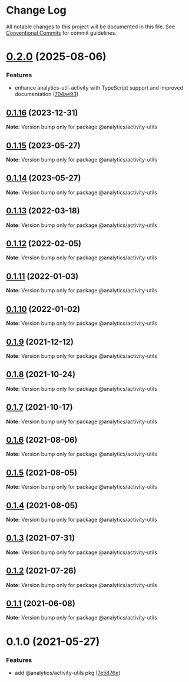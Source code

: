 # Change Log

All notable changes to this project will be documented in this file.
See [Conventional Commits](https://conventionalcommits.org) for commit guidelines.

# [0.2.0](https://github.com/DavidWells/analytics/compare/@analytics/activity-utils@0.1.16...@analytics/activity-utils@0.2.0) (2025-08-06)


### Features

* enhance analytics-util-activity with TypeScript support and improved documentation ([704ae93](https://github.com/DavidWells/analytics/commit/704ae937fcf0c203b01338f5118f3616acf3352f))





## [0.1.16](https://github.com/DavidWells/analytics/tree/master/packages/analytics-util-activity/compare/@analytics/activity-utils@0.1.15...@analytics/activity-utils@0.1.16) (2023-12-31)

**Note:** Version bump only for package @analytics/activity-utils





## [0.1.15](https://github.com/DavidWells/analytics/tree/master/packages/analytics-util-activity/compare/@analytics/activity-utils@0.1.14...@analytics/activity-utils@0.1.15) (2023-05-27)

**Note:** Version bump only for package @analytics/activity-utils





## [0.1.14](https://github.com/DavidWells/analytics/tree/master/packages/analytics-util-activity/compare/@analytics/activity-utils@0.1.13...@analytics/activity-utils@0.1.14) (2023-05-27)

**Note:** Version bump only for package @analytics/activity-utils





## [0.1.13](https://github.com/DavidWells/analytics/tree/master/packages/analytics-util-activity/compare/@analytics/activity-utils@0.1.12...@analytics/activity-utils@0.1.13) (2022-03-18)

**Note:** Version bump only for package @analytics/activity-utils





## [0.1.12](https://github.com/DavidWells/analytics/tree/master/packages/analytics-util-activity/compare/@analytics/activity-utils@0.1.11...@analytics/activity-utils@0.1.12) (2022-02-05)

**Note:** Version bump only for package @analytics/activity-utils





## [0.1.11](https://github.com/DavidWells/analytics/tree/master/packages/analytics-util-activity/compare/@analytics/activity-utils@0.1.10...@analytics/activity-utils@0.1.11) (2022-01-03)

**Note:** Version bump only for package @analytics/activity-utils





## [0.1.10](https://github.com/DavidWells/analytics/tree/master/packages/analytics-util-activity/compare/@analytics/activity-utils@0.1.9...@analytics/activity-utils@0.1.10) (2022-01-02)

**Note:** Version bump only for package @analytics/activity-utils





## [0.1.9](https://github.com/DavidWells/analytics/tree/master/packages/analytics-util-activity/compare/@analytics/activity-utils@0.1.8...@analytics/activity-utils@0.1.9) (2021-12-12)

**Note:** Version bump only for package @analytics/activity-utils





## [0.1.8](https://github.com/DavidWells/analytics/tree/master/packages/analytics-util-activity/compare/@analytics/activity-utils@0.1.7...@analytics/activity-utils@0.1.8) (2021-10-24)

**Note:** Version bump only for package @analytics/activity-utils





## [0.1.7](https://github.com/DavidWells/analytics/tree/master/packages/analytics-util-activity/compare/@analytics/activity-utils@0.1.6...@analytics/activity-utils@0.1.7) (2021-10-17)

**Note:** Version bump only for package @analytics/activity-utils





## [0.1.6](https://github.com/DavidWells/analytics/tree/master/packages/analytics-util-activity/compare/@analytics/activity-utils@0.1.5...@analytics/activity-utils@0.1.6) (2021-08-06)

**Note:** Version bump only for package @analytics/activity-utils





## [0.1.5](https://github.com/DavidWells/analytics/tree/master/packages/analytics-util-activity/compare/@analytics/activity-utils@0.1.4...@analytics/activity-utils@0.1.5) (2021-08-05)

**Note:** Version bump only for package @analytics/activity-utils





## [0.1.4](https://github.com/DavidWells/analytics/tree/master/packages/analytics-util-activity/compare/@analytics/activity-utils@0.1.3...@analytics/activity-utils@0.1.4) (2021-08-05)

**Note:** Version bump only for package @analytics/activity-utils





## [0.1.3](https://github.com/DavidWells/analytics/tree/master/packages/analytics-util-activity/compare/@analytics/activity-utils@0.1.2...@analytics/activity-utils@0.1.3) (2021-07-31)

**Note:** Version bump only for package @analytics/activity-utils





## [0.1.2](https://github.com/DavidWells/analytics/tree/master/packages/analytics-util-activity/compare/@analytics/activity-utils@0.1.1...@analytics/activity-utils@0.1.2) (2021-07-26)

**Note:** Version bump only for package @analytics/activity-utils





## [0.1.1](https://github.com/DavidWells/analytics/tree/master/packages/analytics-util-activity/compare/@analytics/activity-utils@0.1.0...@analytics/activity-utils@0.1.1) (2021-06-08)

**Note:** Version bump only for package @analytics/activity-utils





# 0.1.0 (2021-05-27)


### Features

* add @analytics/activity-utils pkg ([7e5876e](https://github.com/DavidWells/analytics/tree/master/packages/analytics-util-activity/commit/7e5876e))
